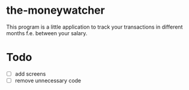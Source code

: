# the-moneywatcher

This program is a little application to track your transactions in different months f.e. between your salary.

# Todo

- [ ] add screens
- [ ] remove unnecessary code
